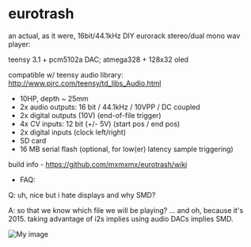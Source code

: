 eurotrash
=========

an actual, as it were, 16bit/44.1kHz DIY eurorack stereo/dual mono wav player:

teensy 3.1 + pcm5102a DAC; atmega328 + 128x32 oled

compatible w/ teensy audio library: http://www.pjrc.com/teensy/td_libs_Audio.html

- 10HP, depth ~ 25mm
- 2x audio outputs: 16 bit / 44.1kHz / 10VPP / DC coupled
- 2x digital outputs (10V) (end-of-file trigger)
- 4x CV inputs: 12 bit (+/- 5V) (start pos / end pos)
- 2x digital inputs (clock left/right)
- SD card
- 16 MB serial flash (optional, for low(er) latency sample triggering)

build info - https://github.com/mxmxmx/eurotrash/wiki

- FAQ:

Q:  uh, nice but i hate displays and why SMD?

A:  so that we know which file we will be playing? ... and oh, because it's 2015. taking advantage of i2s implies using audio DACs implies SMD.


![My image](https://farm8.staticflickr.com/7556/15847752621_464320a658_b.jpg)
